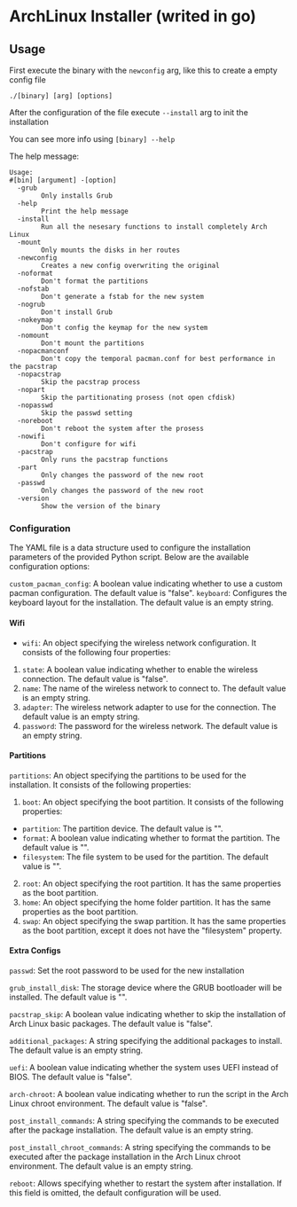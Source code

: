 # ArchLinux Installer (writed in go)

## Usage

First execute the binary with the `newconfig` arg, like this to create a empty config file
```
./[binary] [arg] [options]
```
After the configuration of the file execute `--install` arg to init the installation

You can see more info using `[binary] --help`

The help message:
```
Usage:
#[bin] [argument] -[option]
  -grub
        Only installs Grub
  -help
        Print the help message
  -install
        Run all the nesesary functions to install completely Arch Linux
  -mount
        Only mounts the disks in her routes
  -newconfig
        Creates a new config overwriting the original
  -noformat
        Don't format the partitions
  -nofstab
        Don't generate a fstab for the new system
  -nogrub
        Don't install Grub
  -nokeymap
        Don't config the keymap for the new system
  -nomount
        Don't mount the partitions
  -nopacmanconf
        Don't copy the temporal pacman.conf for best performance in the pacstrap
  -nopacstrap
        Skip the pacstrap process
  -nopart
        Skip the partitionating prosess (not open cfdisk)
  -nopasswd
        Skip the passwd setting
  -noreboot
        Don't reboot the system after the prosess
  -nowifi
        Don't configure for wifi
  -pacstrap
        Only runs the pacstrap functions
  -part
        Only changes the password of the new root
  -passwd
        Only changes the password of the new root
  -version
        Show the version of the binary

```

### Configuration

The YAML file is a data structure used to configure the installation parameters of the provided Python script. Below are the available configuration options:

`custom_pacman_config`: A boolean value indicating whether to use a custom pacman configuration. The default value is "false". 
`keyboard`: Configures the keyboard layout for the installation. The default value is an empty string.

#### Wifi

- `wifi`: An object specifying the wireless network configuration. It consists of the following four properties: 
1. `state`: A boolean value indicating whether to enable the wireless connection. The default value is "false". 
2. `name`: The name of the wireless network to connect to. The default value is an empty string. 
3. `adapter`: The wireless network adapter to use for the connection. The default value is an empty string. 
4. `password`: The password for the wireless network. The default value is an empty string.

#### Partitions

`partitions`: An object specifying the partitions to be used for the installation. It consists of the following properties:

1.  `boot`: An object specifying the boot partition. It consists of the following properties:

*   `partition`: The partition device. The default value is "".
*   `format`: A boolean value indicating whether to format the partition. The default value is "".
*   `filesystem`: The file system to be used for the partition. The default value is "".

2.  `root`: An object specifying the root partition. It has the same properties as the boot partition.
3.  `home`: An object specifying the home folder partition. It has the same properties as the boot partition.
4.  `swap`: An object specifying the swap partition. It has the same properties as the boot partition, except it does not have the "filesystem" property.

#### Extra Configs

`passwd`: Set the root password to be used for the new installation

`grub_install_disk`: The storage device where the GRUB bootloader will be installed. The default value is "".

`pacstrap_skip`: A boolean value indicating whether to skip the installation of Arch Linux basic packages. The default value is "false".

`additional_packages`: A string specifying the additional packages to install. The default value is an empty string.

`uefi`: A boolean value indicating whether the system uses UEFI instead of BIOS. The default value is "false".

`arch-chroot`: A boolean value indicating whether to run the script in the Arch Linux chroot environment. The default value is "false".

`post_install_commands`: A string specifying the commands to be executed after the package installation. The default value is an empty string.

`post_install_chroot_commands`: A string specifying the commands to be executed after the package installation in the Arch Linux chroot environment. The default value is an empty string.

`reboot`: Allows specifying whether to restart the system after installation. If this field is omitted, the default configuration will be used.
